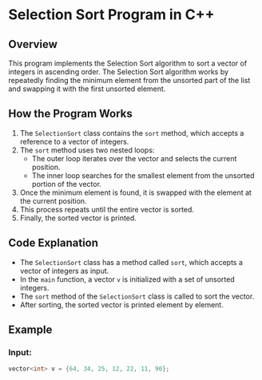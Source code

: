 # Selection Sort Program in C++

## Overview
This program implements the Selection Sort algorithm to sort a vector of integers in ascending order. The Selection Sort algorithm works by repeatedly finding the minimum element from the unsorted part of the list and swapping it with the first unsorted element.

## How the Program Works
1. The `SelectionSort` class contains the `sort` method, which accepts a reference to a vector of integers.
2. The `sort` method uses two nested loops:
   - The outer loop iterates over the vector and selects the current position.
   - The inner loop searches for the smallest element from the unsorted portion of the vector.
3. Once the minimum element is found, it is swapped with the element at the current position.
4. This process repeats until the entire vector is sorted.
5. Finally, the sorted vector is printed.

## Code Explanation
- The `SelectionSort` class has a method called `sort`, which accepts a vector of integers as input.
- In the `main` function, a vector `v` is initialized with a set of unsorted integers.
- The `sort` method of the `SelectionSort` class is called to sort the vector.
- After sorting, the sorted vector is printed element by element.

## Example

### Input:
```cpp
vector<int> v = {64, 34, 25, 12, 22, 11, 90};
